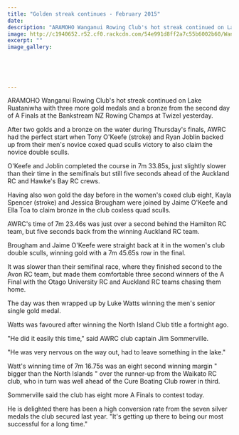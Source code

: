 ```yaml
---
title: "Golden streak continues - February 2015"
date: 
description: "ARAMOHO Wanganui Rowing Club's hot streak continued on Lake Ruataniwha from the second day of A Finals at the Bankstream NZ Rowing Champs at Twizel yesterday, Wanganui Chronicle article 21 Feb 2015..."
image: http://c1940652.r52.cf0.rackcdn.com/54e991d8ff2a7c55b6002b60/Wanganui-Rowing-Club.jpg
excerpt: ""
image_gallery:
    
    
    
    
    
---
```


<p>ARAMOHO Wanganui Rowing Club's hot streak continued on Lake Ruataniwha with three more gold medals and a bronze from the second day of A Finals at the Bankstream NZ Rowing Champs at Twizel yesterday.</p>
<p>After two golds and a bronze on the water during Thursday's finals, AWRC had the perfect start when Tony O'Keefe (stroke) and Ryan Joblin backed up from their men's novice coxed quad sculls victory to also claim the novice double sculls.</p>
<p>O'Keefe and Joblin completed the course in 7m 33.85s, just slightly slower than their time in the semifinals but still five seconds ahead of the Auckland RC and Hawke's Bay RC crews.</p>
<p>Having also won gold the day before in the women's coxed club eight, Kayla Spencer (stroke) and Jessica Brougham were joined by Jaime O'Keefe and Ella Toa to claim bronze in the club coxless quad sculls.</p>
<p>AWRC's time of 7m 23.46s was just over a second behind the Hamilton RC team, but five seconds back from the winning Auckland RC team.</p>
<p>Brougham and Jaime O'Keefe were straight back at it in the women's club double sculls, winning gold with a 7m 45.65s row in the final.</p>
<p>It was slower than their semifinal race, where they finished second to the Avon RC team, but made them comfortable three second winners of the A Final with the Otago University RC and Auckland RC teams chasing them home.</p>
<p>The day was then wrapped up by Luke Watts winning the men's senior single gold medal.</p>
<p>Watts was favoured after winning the North Island Club title a fortnight ago.</p>
<p>"He did it easily this time," said AWRC club captain Jim Sommerville.</p>
<p>"He was very nervous on the way out, had to leave something in the lake."</p>
<p>Watt's winning time of 7m 16.75s was an eight second winning margin " bigger than the North Islands " over the runner-up from the Waikato RC club, who in turn was well ahead of the Cure Boating Club rower in third.</p>
<p>Sommerville said the club has eight more A Finals to contest today.</p>
<p>He is delighted there has been a high conversion rate from the seven silver medals the club secured last year. "It's getting up there to being our most successful for a long time."</p>

